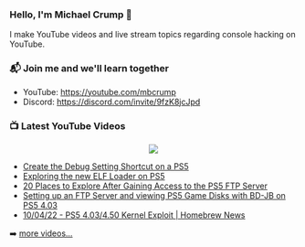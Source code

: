 ### Hello, I'm Michael Crump 👋

I make YouTube videos and live stream topics regarding console hacking on YouTube. 

### 📬 Join me and we'll learn together

- YouTube: https://youtube.com/mbcrump
- Discord: https://discord.com/invite/9fzK8jcJpd

### 📺 Latest YouTube Videos

<div align="center">

[<img src="https://img.shields.io/badge/-Subscribe-red?style=for-the-badge&logo=youtube&logoColor=white"/>](https://www.youtube.com/c/mbcrump?sub_confirmation=1)

</div>

<!-- YOUTUBE:START -->
- [Create the Debug Setting Shortcut on a PS5](https://www.youtube.com/watch?v=9JUee-h5P2g)
- [Exploring the new ELF Loader on PS5](https://www.youtube.com/watch?v=wa8dU6JHYmc)
- [20 Places to Explore After Gaining Access to the PS5 FTP Server](https://www.youtube.com/watch?v=gP4JjkuGh-I)
- [Setting up an FTP Server and viewing PS5 Game Disks with BD-JB on PS5 4.03](https://www.youtube.com/watch?v=mhR5FFUAmNU)
- [10/04/22 - PS5 4.03/4.50 Kernel Exploit | Homebrew News](https://www.youtube.com/watch?v=l4y_bfCKlbk)
<!-- YOUTUBE:END -->

➡️ [more videos...](https://youtube.com/mbcrump)

